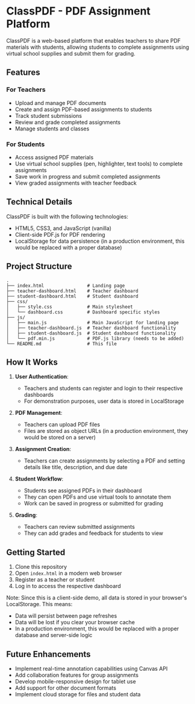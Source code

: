 # ClassPDF - PDF Assignment Platform

ClassPDF is a web-based platform that enables teachers to share PDF materials with students, allowing students to complete assignments using virtual school supplies and submit them for grading.

## Features

### For Teachers
- Upload and manage PDF documents
- Create and assign PDF-based assignments to students
- Track student submissions
- Review and grade completed assignments
- Manage students and classes

### For Students
- Access assigned PDF materials
- Use virtual school supplies (pen, highlighter, text tools) to complete assignments
- Save work in progress and submit completed assignments
- View graded assignments with teacher feedback

## Technical Details

ClassPDF is built with the following technologies:
- HTML5, CSS3, and JavaScript (vanilla)
- Client-side PDF.js for PDF rendering
- LocalStorage for data persistence (in a production environment, this would be replaced with a proper database)

## Project Structure

```
.
├── index.html                # Landing page
├── teacher-dashboard.html    # Teacher dashboard
├── student-dashboard.html    # Student dashboard
├── css/
│   ├── style.css             # Main stylesheet
│   └── dashboard.css         # Dashboard specific styles
├── js/
│   ├── main.js               # Main JavaScript for landing page
│   ├── teacher-dashboard.js  # Teacher dashboard functionality
│   ├── student-dashboard.js  # Student dashboard functionality
│   └── pdf.min.js            # PDF.js library (needs to be added)
└── README.md                 # This file
```

## How It Works

1. **User Authentication**:
   - Teachers and students can register and login to their respective dashboards
   - For demonstration purposes, user data is stored in LocalStorage

2. **PDF Management**:
   - Teachers can upload PDF files
   - Files are stored as object URLs (in a production environment, they would be stored on a server)

3. **Assignment Creation**:
   - Teachers can create assignments by selecting a PDF and setting details like title, description, and due date

4. **Student Workflow**:
   - Students see assigned PDFs in their dashboard
   - They can open PDFs and use virtual tools to annotate them
   - Work can be saved in progress or submitted for grading

5. **Grading**:
   - Teachers can review submitted assignments
   - They can add grades and feedback for students to view

## Getting Started

1. Clone this repository
2. Open `index.html` in a modern web browser
3. Register as a teacher or student
4. Log in to access the respective dashboard

Note: Since this is a client-side demo, all data is stored in your browser's LocalStorage. This means:
- Data will persist between page refreshes
- Data will be lost if you clear your browser cache
- In a production environment, this would be replaced with a proper database and server-side logic

## Future Enhancements

- Implement real-time annotation capabilities using Canvas API
- Add collaboration features for group assignments
- Develop mobile-responsive design for tablet use
- Add support for other document formats
- Implement cloud storage for files and student data 
